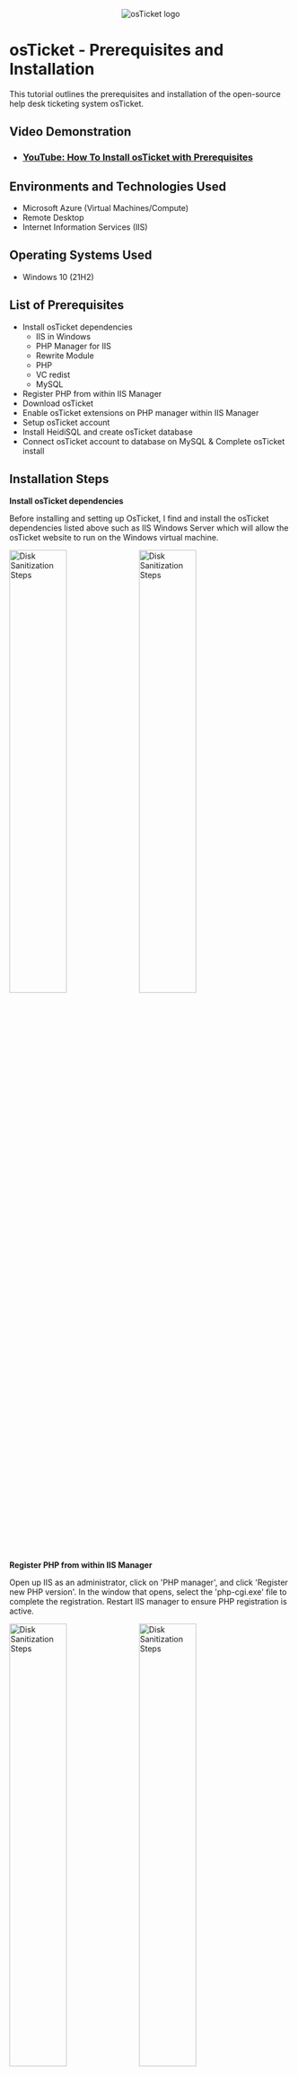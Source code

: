 <p align="center">
<img src="https://i.imgur.com/Clzj7Xs.png" alt="osTicket logo"/>
</p>

<h1>osTicket - Prerequisites and Installation</h1>
This tutorial outlines the prerequisites and installation of the open-source help desk ticketing system osTicket.<br />


<h2>Video Demonstration</h2>

- ### [YouTube: How To Install osTicket with Prerequisites](https://www.youtube.com)

<h2>Environments and Technologies Used</h2>

- Microsoft Azure (Virtual Machines/Compute)
- Remote Desktop
- Internet Information Services (IIS)

<h2>Operating Systems Used </h2>

- Windows 10</b> (21H2)

<h2>List of Prerequisites</h2>

<ul>
  <li>Install osTicket dependencies
    <ul>
      <li>IIS in Windows</li>
      <li>PHP Manager for IIS</li>
      <li>Rewrite Module</li>
      <li>PHP</li>
      <li>VC redist</li>
      <li>MySQL</li>
    </ul>
  </li>
  <li>Register PHP from within IIS Manager</li>
  <li>Download osTicket</li>
  <li>Enable osTicket extensions on PHP manager within IIS Manager</li>
  <li>Setup osTicket account</li>
  <li>Install HeidiSQL and create osTicket database</li>
  <li>Connect osTicket account to database on MySQL & Complete osTicket install</li>
</ul>

<h2>Installation Steps</h2>

<b>Install osTicket dependencies</b>
<p>
Before installing and setting up OsTicket, I find and install the osTicket dependencies listed above such as IIS Windows Server which will allow the osTicket website to run on the Windows virtual machine.
</p>
<p>
<img src="https://github.com/tomie-s/osticket-prereqs/assets/59409588/c99195c3-32e9-49ff-8504-dfc1313f8f89" height="45%" width="45%" alt="Disk Sanitization Steps"/>
<img src="https://github.com/tomie-s/osticket-prereqs/assets/59409588/4880f6fb-57ea-4495-962d-37cddbba2ad7" height="45%" width="45%" alt="Disk Sanitization Steps"/>
</p>
<br />

<b>Register PHP from within IIS Manager</b>
<p>
Open up IIS as an administrator, click on 'PHP manager', and click 'Register new PHP version'. In the window that opens, select the 'php-cgi.exe' file to complete the registration. Restart IIS manager to ensure PHP registration is active. 
</p>
<p>
<img src="https://github.com/tomie-s/osticket-prereqs/assets/59409588/d5a01aed-2203-4324-b052-0ec0d266b4b1" height="45%" width="45%" alt="Disk Sanitization Steps"/>
<img src="https://github.com/tomie-s/osticket-prereqs/assets/59409588/4225749e-29df-41d9-99ef-a757ba0cbab7" height="45%" width="45%" alt="Disk Sanitization Steps"/>
</p>
<br />

<b>Download osTicket</b>
<p>
Download osTicket and once the download is complete, extract and copy the 'upload' folder to your local C: drive to install osTicket. Finally, rename the upload folder to osTicket and restart IIS manager.
</p>
<p>
<img src="https://github.com/tomie-s/osticket-prereqs/assets/59409588/574f553b-347e-41bb-83fb-5ae4c0783e85" height="45%" width="45%" alt="Disk Sanitization Steps"/>
<img src="https://github.com/tomie-s/osticket-prereqs/assets/59409588/d751ff0f-0328-4b02-bf9e-3aef173a0fa4" height="45%" width="45%" alt="Disk Sanitization Steps"/>
</p>
<br />

<b>Enable osTicket extensions on PHP manager within IIS Manager</b>
<p>
Within the IIS manager, go to 'sites -> Default -> osTicket' and click “Browse *:80” to launch the OsTicket Installer. The installer will show some missing extensions which will need to be enabled. Go back to the IIS manager, still viewing 'sites -> Default -> osTicket', click PHP manager -> PHP extension and enable these extension: php_imap.dll, php_intl.dll, and php_opcache.dll. Finally restart IIS manager. 
</p>
<p>
<img src="https://github.com/tomie-s/osticket-prereqs/assets/59409588/a8e32358-bebc-4f55-9a58-44a2167596b1" height="45%" width="45%" alt="Disk Sanitization Steps"/>
<img src="https://github.com/tomie-s/osticket-prereqs/assets/59409588/0f5ee14d-1179-42cc-a2ef-06d7f3938658" height="65%" width="65%" alt="Disk Sanitization Steps"/>
</p>
<br />

<b>Setup osTicket account</b>
<p>
Fill in the new name of the osTicket account and add in an email that will be used by the system as default to collect all requests from customers. Also set up the admin user account.
</p>
<p>
<img src="https://github.com/tomie-s/osticket-prereqs/assets/59409588/23dfd7b1-b6fe-41f3-8caa-fcad70a2a7eb" height="65%" width="65%" alt="Disk Sanitization Steps"/>
</p>
<br />

<b>Install HeidiSQL and setup osTicket database</b>
<p>
Download in install HeidiSQL to connect to a SQL server. Launch HeidiSQL and create a new session to create a database called 'osTicket'.
</p>
<p>
<img src="https://github.com/tomie-s/osticket-prereqs/assets/59409588/9de80032-0e55-46ef-b9ce-2672399e70ab" height="65%" width="65%" alt="Disk Sanitization Steps"/>
</p>
<br />

<b>Connect osTicket account to database on MySQL & Complete osTicket install</b>
<p>
Continue the account setup on osTicket installer to add in the new database information. Once all the information is filled out, click 'Install Now'. Next screen should show that osTicket was successfully installed.
</p>
<p>
<img src="https://github.com/tomie-s/osticket-prereqs/assets/59409588/adf0ed32-1705-4317-a5da-7cb15c015b62" height="65%" width="65%" alt="Disk Sanitization Steps"/>
<img src="https://github.com/tomie-s/osticket-prereqs/assets/59409588/87332a04-5a56-4598-832e-6be2c699d343" height="65%" width="65%" alt="Disk Sanitization Steps"/>
</p>
<br />
